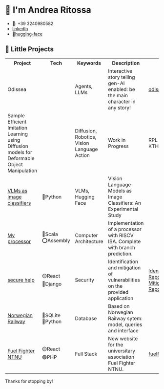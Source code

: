 # 👋 I'm Andrea Ritossa 
- 📱: +39 3240980582
- [linkedIn](https://www.linkedin.com/in/andrea-ritossa/)
- [🤗hugging-face](https://huggingface.co/the-future-dev)

## 🔭 Little Projects
<table>
  <tr>
    <th>Project</th>
    <th>Tech</th>
    <th>Keywords</th>
    <th>Description</th>
    <th>Link</th>
  </tr>
  <tr>
    <td>Odissea</td>
    <td></td>
    <td>Agents, LLMs</td>
    <td>Interactive story telling gen-AI enabled: be the main character in any story!</td>
    <td><a href="https://odissea.app/">odissea.app</a></td>
  </tr>
  <tr>
    <td>Sample Efficient Imitation Learning using Diffusion models for Deformable Object Manipulation</td>
    <td></td>
    <td>Diffusion, Robotics, Vision Language Action</td>
    <td>Work in Progress</td>
    <td>RPL lab at KTH</td>
  </tr>
  <tr>
    <td><a href="https://github.com/the-future-dev/MM_LLMs-vs-CV">VLMs as image classifiers</a></td>
    <td>🔵Python</td>
    <td>VLMs, Hugging Face</td>
    <td>Vision Language Models as Image Classifiers: An Experimental Study</td>
    <td></td>
  </tr>
  <tr>
    <td><a href="https://github.com/the-future-dev/RISCV-FiveStage">My processor</a></td>
    <td>🔴Scala       <br>⭕Assembly</td>
    <td>Computer Architecture</td>
    <td>Implementation of a processor with RISCV ISA. Complete with branch prediction.</td>
    <td></td>
  </tr>
  <tr>
    <td><a href="https://github.com/the-future-dev/secure-help">secure help</a></td>
    <td>🟡React<br>🔵Django</td>
    <td>Security</td>
    <td>Identification and mitigation of vulnerabilities on the provided application</td>
    <td><a href="https://github.com/the-future-dev/secure-help/blob/master/Vulnerabilities%20Identification%20Report.pdf">Identification Report</a>
    <br>
    <a href="https://github.com/the-future-dev/secure-help/blob/master/Vulnerabilities%20Mitigation%20Report.pdf">Mitigation Report</a></td>
  </tr>
  <tr>
    <td><a href="https://github.com/the-future-dev/NorwegianRailway">Norwegian Railway</a></td>
    <td>🔴SQLite<br>🔵Python</td>
    <td>Database</td>
    <td>Based on Norwegian Railway sytem: model, queries and interface</td>
    <td></td>
  </tr>
  <tr>
    <td><a href="https://github.com/the-future-dev/fuelfighter2023">Fuel Fighter NTNU</a></td>
    <td>🟡React<br>🟢PHP</td>
    <td>Full Stack</td>
    <td>New website for the universitary association Fuel Fighter NTNU.</td>
    <td><a href="https://www.fuelfighter.no/">fuelfighter.no</a></td>
  </tr>
</table>

Thanks for stopping by!
